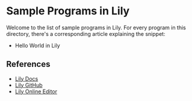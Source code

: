 # Sample Programs in Lily

Welcome to the list of sample programs in Lily. For every program in this
directory, there's a corresponding article explaining the snippet:

- Hello World in Lily

## References

- [Lily Docs](https://fascinatedbox.github.io/lily/index.html)
- [Lily GitHub](https://github.com/FascinatedBox/lily)
- [Lily Online Editor](http://fascinatedbox.github.io/lily/intro-sandbox.html)
